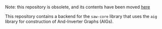 Note: this repository is obsolete, and its contents have been moved [here](https://github.com/GaloisInc/saw-script/tree/master/saw-core-aig)

This repository contains a backend for the `saw-core` library that uses
the `aig` library for construction of And-Inverter Graphs (AIGs).
